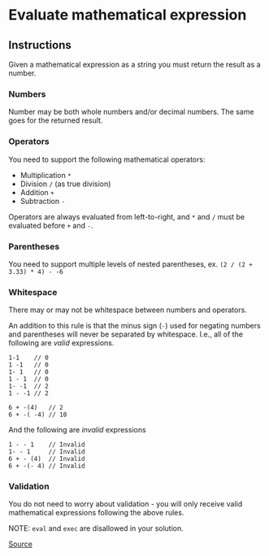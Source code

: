 # Evaluate mathematical expression

## Instructions

Given a mathematical expression as a string you must return the
result as a number.

### Numbers

Number may be both whole numbers and/or decimal numbers. The same
goes for the returned result.

### Operators

You need to support the following mathematical operators:

-   Multiplication `*`
-   Division `/` (as true division)
-   Addition `+`
-   Subtraction `-`

Operators are always evaluated from left-to-right, and `*` and `/`
must be evaluated before `+` and `-`.

### Parentheses

You need to support multiple levels of nested parentheses, ex.
`(2 / (2 + 3.33) * 4) - -6`

### Whitespace

There may or may not be whitespace between numbers and operators.

An addition to this rule is that the minus sign (`-`) used for negating
numbers and parentheses will never be separated by whitespace. I.e.,
all of the following are *valid* expressions.

```text
1-1    // 0
1 -1   // 0
1- 1   // 0
1 - 1  // 0
1- -1  // 2
1 - -1 // 2

6 + -(4)   // 2
6 + -( -4) // 10
```

And the following are *invalid* expressions

```text
1 - - 1    // Invalid
1- - 1     // Invalid
6 + - (4)  // Invalid
6 + -(- 4) // Invalid
```

### Validation

You do not need to worry about validation - you will only receive
valid mathematical expressions following the above rules.

NOTE: `eval` and `exec` are disallowed in your solution.

[Source](https://www.codewars.com/kata/52a78825cdfc2cfc87000005/train/python)